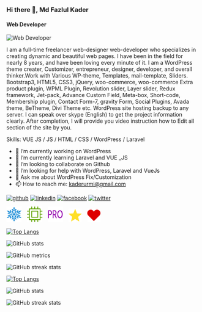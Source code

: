 ### Hi there 👋, Md Fazlul Kader
#### Web Developer
![Web Developer](https://media.licdn.com/dms/image/v2/D5616AQG3VNxxSwmJcg/profile-displaybackgroundimage-shrink_350_1400/profile-displaybackgroundimage-shrink_350_1400/0/1731134535655?e=1736380800&v=beta&t=Rr1hABeTclCsj_z1jdAoPyyQSl6EFEvfkLGpb46qppY)

I am a full-time freelancer web-designer web-developer who specializes in creating dynamic and beautiful web pages. I have been in the field for nearly 8 years, and have been loving every minute of it. I am a WordPress theme creater, Customizer, entrepreneur, designer, developer, and overall thinker.Work with Various WP-theme, Templates, mail-template, Sliders. Bootstrap3, HTML5, CSS3, jQuery, woo-commerce, woo-commerce Extra product plugin, WPML Plugin, Revolution slider, Layer slider, Redux framework, Jet-pack, Advance Custom Field, Meta-box, Short-code, Membership plugin, Contact Form-7, gravity Form, Social Plugins, Avada theme, BeTheme, Divi Theme etc. WordPress site hosting backup to any server. I can speak over skype (English) to get the project information clearly. After completion, I will provide you video instruction how to Edit all section of the site by you.

Skills: VUE JS / JS / HTML / CSS / WordPress / Laravel

- 🔭 I’m currently working on WordPress 
- 🌱 I’m currently learning Laravel and VUE _JS  
- 👯 I’m looking to collaborate on Github 
- 🤔 I’m looking for help with WordPress, Laravel and VueJs 
- 💬 Ask me about WordPress Fix/Customization 
- 📫 How to reach me: kaderurmi@gmail.com 


[<img src='https://cdn.jsdelivr.net/npm/simple-icons@3.0.1/icons/github.svg' alt='github' height='40'>](https://github.com/https://github.com/kaderurmi)  [<img src='https://cdn.jsdelivr.net/npm/simple-icons@3.0.1/icons/linkedin.svg' alt='linkedin' height='40'>](https://www.linkedin.com/in/https://www.linkedin.com/in/fkader//)  [<img src='https://cdn.jsdelivr.net/npm/simple-icons@3.0.1/icons/facebook.svg' alt='facebook' height='40'>](https://www.facebook.com/https://www.facebook.com/kaderurmi)  [<img src='https://cdn.jsdelivr.net/npm/simple-icons@3.0.1/icons/twitter.svg' alt='twitter' height='40'>](https://twitter.com/https://twitter.com/F_Kader5020)  

<a href='https://archiveprogram.github.com/'><img src='https://raw.githubusercontent.com/acervenky/animated-github-badges/master/assets/acbadge.gif' width='40' height='40'></a> <a href='https://docs.github.com/en/developers'><img src='https://raw.githubusercontent.com/acervenky/animated-github-badges/master/assets/devbadge.gif' width='40' height='40'></a> <a href='https://github.com/pricing'><img src='https://raw.githubusercontent.com/acervenky/animated-github-badges/master/assets/pro.gif' width='40' height='40'></a> <a href='https://stars.github.com/'><img src='https://raw.githubusercontent.com/acervenky/animated-github-badges/master/assets/starbadge.gif' width='35' height='35'></a> <a href='https://docs.github.com/en/github/supporting-the-open-source-community-with-github-sponsors'><img src='https://raw.githubusercontent.com/acervenky/animated-github-badges/master/assets/sponsorbadge.gif' width='35' height='35'></a> 

[![Top Langs](https://github-readme-stats.vercel.app/api/top-langs/?username=https://github.com/kaderurmi)](https://github.com/anuraghazra/github-readme-stats)

![GitHub stats](https://github-readme-stats.vercel.app/api?username=https://github.com/kaderurmi&show_icons=true&count_private=true)  

![GitHub metrics](https://metrics.lecoq.io/https://github.com/kaderurmi)  

![GitHub streak stats](https://streak-stats.demolab.com/?user=https://github.com/kaderurmi)  



[![Top Langs](https://github-readme-stats.vercel.app/api/top-langs/?username=kaderurmi)](https://github.com/anuraghazra/github-readme-stats)

![GitHub stats](https://github-readme-stats.vercel.app/api?username=kaderurmi&show_icons=true)  

![GitHub streak stats](https://streak-stats.demolab.com/?user=kaderurmi)  

